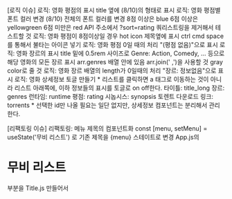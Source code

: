 [로직 이슈]
로직: 영화 평점의 표시
    title 옆에 (8/10)의 형태로 표시
로직: 영화 평점별 폰트 컬러 변경
    (8/10) 전체의 폰트 컬러를 변경
    8점 이상은 blue
    6점 이상은 yellowgreen
    6점 미만은 red
    API 주소에서 ?sort=rating 쿼리스트링을 제거해서 테스트할 것
로직: 영화 평점이 8점이상일 경우 hot icon 제목옆에 표시
    ctrl cmd space 를 통해서 불타는 아이콘 넣기
로직: 영화 평점 0일 때의 처리
    "(평점 없음)"으로 표시
로직: 영화 장르의 표시
    title 밑에 0.5rem 사이즈로 Genre: Action, Comedy, ... 등으로 해당 영화의 모든 장르 표시
    arr.genres 배열 안에 있음
    arr.join(' ,')을 사용할 것
    gray color로 줄 것
로직: 영화 장르 배열의 length가 0일때의 처리
    "장르: 정보없음"으로 표시
로직: 영화 상세정보 토글 만들기
    * 리스트를 클릭하면 a 태그로 이동하는 것이 아니라 리스트 아래쪽에, 이하 정보들의 표시를 토글로 on off한다.
    타이틀: title_long
    장르: genres
    런타임: runtime
    평점: rating
    시놉시스: synopsis
    토렌트 다운로드 링크: torrents
    * 선택한 id만 나올 필요는 일단 없지만, 상세정보 컴포넌트는 분리해서 관리한다.

[리팩토링 이슈]
리팩토링: 메뉴 제목의 컴포넌트화
    const [menu, setMenu] = useState('무비 리스트') 로 기존 제목을 {menu} 스테이트로 변경
    App.js의 <h1>무비 리스트</h1> 부분을 Title.js 만들어서 
    <Title menu={menu} /> 로 컴포넌트화해서 분리시키기 (프롭도 줄것 menu)
리팩토링: MovieList 컴포넌트화
리팩토링: 컴포넌트 쪼개기
퍼포먼스튜닝: MovieList 컴포넌트 랜더링 최적화

[옵션]
리팩토링: TodoList API를 불러와서 투두리스트 메뉴 및 컴포넌트 구현
    API: https://jsonplaceholder.typicode.com/todos
리팩토링: UserList API를 불러와서 유저리스트 메뉴 및 컴포넌트 구현
    API: https://jsonplaceholder.typicode.com/users
퍼포먼스튜닝: TodoList 컴포넌트 랜더링 최적화
퍼포먼스튜닝: UserList 컴포넌트 랜더링 최적화
